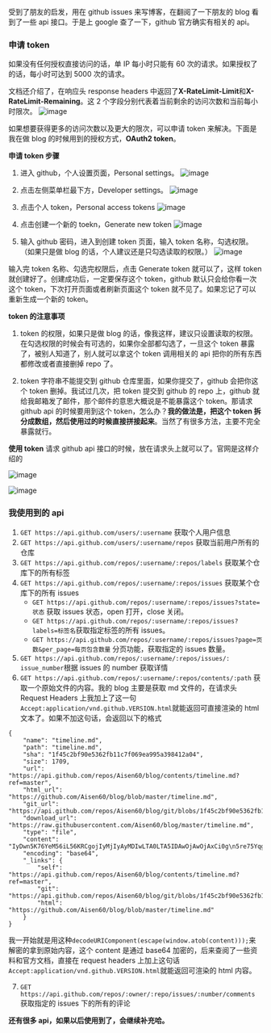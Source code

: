 受到了朋友的启发，用在 github issues 来写博客，在翻阅了一下朋友的 blog 看到了一些 api 接口。于是上 google 查了一下，github 官方确实有相关的 api。

### 申请 token

如果没有任何授权直接访问的话，单 IP 每小时只能有 60 次的请求。如果授权了的话，每小时可达到 5000 次的请求。

文档还介绍了，在响应头 response headers 中返回了**X-RateLimit-Limit**和**X-RateLimit-Remaining**。这 2 个字段分别代表着当前剩余的访问次数和当前每小时限次。
![image](https://user-images.githubusercontent.com/19791710/78806173-eccc1400-79f4-11ea-8fa8-b1ac5dd90921.png)

如果想要获得更多的访问次数以及更大的限次，可以申请 token 来解决。下面是我在做 blog 的时候用到的授权方式，**OAuth2 token**。

**申请 token 步骤**

1. 进入 github，个人设置页面，Personal settings。
   ![image](https://user-images.githubusercontent.com/19791710/78801670-8d1f3a00-79ef-11ea-9469-56236ced7a73.png)

2. 点击左侧菜单栏最下方，Developer settings。
   ![image](https://user-images.githubusercontent.com/19791710/78801788-ad4ef900-79ef-11ea-9495-a90ef728ccb0.png)

3. 点击个人 token，Personal access tokens
   ![image](https://user-images.githubusercontent.com/19791710/78802016-e71fff80-79ef-11ea-9522-dd0859b4ae1c.png)

4. 点击创建一个新的 toekn，Generate new token
   ![image](https://user-images.githubusercontent.com/19791710/78802123-04ed6480-79f0-11ea-96df-831f30678aa9.png)

5. 输入 github 密码，进入到创建 token 页面，输入 token 名称，勾选权限。（如果只是做 blog 的话，个人建议还是只勾选读取的权限。）
   ![image](https://user-images.githubusercontent.com/19791710/78802544-86dd8d80-79f0-11ea-8654-6115dba41725.png)

输入完 token 名称、勾选完权限后，点击 Generate token 就可以了，这样 token 就创建好了。创建成功后，一定要保存这个 token，github 默认只会给你看一次这个 token，下次打开页面或者刷新页面这个 token 就不见了。如果忘记了可以重新生成一个新的 token。

**token 的注意事项**

1. token 的权限，如果只是做 blog 的话，像我这样，建议只设置读取的权限。在勾选权限的时候会有可选的，如果你全部都勾选了，一旦这个 token 暴露了，被别人知道了，别人就可以拿这个 token 调用相关的 api 把你的所有东西都修改或者直接删掉 repo 了。

2. token 字符串不能提交到 github 仓库里面，如果你提交了，github 会把你这个 token 删掉。我试过几次，把 token 提交到 github 的 repo 上，github 就给我邮箱发了邮件，那个邮件的意思大概说是不能暴露这个 token。那请求 github api 的时候要用到这个 token，怎么办？**我的做法是，把这个 token 拆分成数组，然后使用过的时候直接拼接起来**。当然了有很多方法，主要不完全暴露就行。

**使用 token**
请求 github api 接口的时候，放在请求头上就可以了。官网是这样介绍的

![image](https://user-images.githubusercontent.com/19791710/78804313-9231b880-79f2-11ea-9c86-ed78d39a635c.png)

![image](https://user-images.githubusercontent.com/19791710/78804455-bab9b280-79f2-11ea-9aad-6e9c0f8b3a15.png)

### 我使用到的 api

1. `GET https://api.github.com/users/:username` 获取个人用户信息
2. `GET https://api.github.com/users/:username/repos` 获取当前用户所有的仓库
3. `GET https://api.github.com/repos/:username/:repos/labels` 获取某个仓库下的所有标签
4. `GET https://api.github.com/repos/:username/:repos/issues` 获取某个仓库下的所有 issues
   - `GET https://api.github.com/repos/:username/:repos/issues?state=状态` 获取 issues 状态，open 打开，close 关闭。
   - `GET https://api.github.com/repos/:username/:repos/issues?labels=标签名`获取指定标签的所有 issues。
   - `GET https://api.github.com/repos/:username/:repos/issues?page=页数&per_page=每页包含数量` 分页功能，获取指定的 issues 数量。
5. `GET https://api.github.com/repos/:username/:repos/issues/: issue_number`根据 issues 的 number 获取详情
6. `GET https://api.github.com/repos/:username/:repos/contents/:path` 获取一个原始文件的内容。我的 blog 主要是获取 md 文件的，在请求头 Request Headers 上我加上了这一句`Accept:application/vnd.github.VERSION.html`就能返回可直接渲染的 html 文本了。如果不加这句话，会返回以下的格式

```
{
    "name": "timeline.md",
    "path": "timeline.md",
    "sha": "1f45c2bf90e5362fb11c7f069ea995a398412a04",
    "size": 1709,
    "url": "https://api.github.com/repos/Aisen60/blog/contents/timeline.md?ref=master",
    "html_url": "https://github.com/Aisen60/blog/blob/master/timeline.md",
    "git_url": "https://api.github.com/repos/Aisen60/blog/git/blobs/1f45c2bf90e5362fb11c7f069ea995a398412a04",
    "download_url": "https://raw.githubusercontent.com/Aisen60/blog/master/timeline.md",
    "type": "file",
    "content": "IyDwn5K76YeM56iL56KRCgojIyMjIyAyMDIwLTA0LTA5IDAwOjAwOjAxCi0g\n5re75Yqg5LqGIFvmiJHlnKjlhplibG9n55qE5pe25YCZ55So5Yiw55qEZ2l0\naHViIGFwaeaOpeWPo++8iOayoeWGmeWujO+8iV0oaHR0cHM6Ly9naXRodWIu\nY29tL0Fpc2VuNjAvYmxvZy9pc3N1ZXMvNCkKCiMjIyMjIDIwMjAtMDQtMDcg\nMjI6NTI6MDAKCi0g5LuK5aSp5oqKdGltZWxpbmXpobXpnaLlgZrkuobvvIzl\ngZrov5nkuKp0aW1lbGluZeeahOaXtuWAme+8jOiwg+eUqGdpdGh1YueahOaO\npeWPo+S8muaKpei3qOWfn+mXrumimOeahOmUmeivr++8jOWQjuadpeWPkeeO\nsOiwg+eUqOmUmeaOpeWPo+S6hu+8jOeEtuWQjuWcqOiKseWcqOino+Wvhuea\nhOaXtumXtOS4iuavlOi+g+Wkmu+8jOWGjeWQjuadpeagueacrOWwseS4jeeU\nqOino+Wvhu+8jOWumOaWueacieaWh+aho+OAggoKLSDnlLHkuo7miJHnmoTp\nmL/ph4zkupHmnI3liqHlmajmmK/lm73lhoXnmoTvvIzorr/pl65naXRodWLl\nvojkuI3nqLPlrprvvIznhLblkI7miJHlsLHnlKjkuoZub3cuc2jmnaXpg6jn\nvbLvvIzpgJ/luqbnm7jlr7nmnaXor7Tov5jov4flvpfljrvjgIJibG9nLXZ1\nZeWcsOWdgO+8mltodHRwczovL2Fpc2VuNjAubm93LnNoXShodHRwczovL2Fp\nc2VuNjAubm93LnNoKQoKIyMjIyMgMjAyMC0wNC0wNCAyMjoxMzowMAoKLSBi\nbG9nLXZ1ZSDlgZrlrozkuobvvIzlnKjmuIXmmI7lgYfmnJ/mlL7lgYfnrKzk\nuIDlpKnvvIzmiopibG9n5Ymp5LiL55qE5Lic6KW/6YO95YGa5LqG77yM5YyF\n5ousbmdpbnjnmoTvvIzlnKjlronoo4VuZ2lueOeahOaXtuWAme+8jOi4qeS6\nhuS4gOS6m+Wdke+8jOiKseS6huWkp+amgjLkuKrlsI/ml7bnoJTnqbbkuobk\nuIvvvIznrpfmmK/op6PlhrPkuobvvIzljp/mnaXmmK/ot6/lirLnmoTpl67p\nopjvvIzlrrPmiJHph43oo4XkuoYy5qyh57O757uf44CC6L+Y6ZyA6KaB6Iqx\n5pe26Ze06Kej5Yaz5LiA5LiL77yM6LCD5LyY6Zeu6aKY77yM6L+Y5pyJYWJv\ndXQgbWXjgIF0aW1lbGluZeebruW9leayoeWBmuOAguOAgn5+YmxvZy12dWXl\nnLDlnYDvvJpbaHR0cDovL2Jsb2cuY2FpeHVzaGVuZy5jb21dKGh0dHA6Ly9i\nbG9nLmNhaXh1c2hlbmcuY29tKeOAgn5+CgojIyMjIyAyMDIwLTAzLTIzIDIz\nOjU4OjAwCgotIOWIm+W7uuS6hmJsb2ctdnVl6L+Z5Liq5LuT5bqT77yM5bm2\n5LiU5Yid5aeL5YyW5LqG6aG555uu44CC55yL5LqG5LiA5LiLZ2l0aHViIGFw\naeeahOaOpeWPo++8jOacieW/heimgeS6huino+S4gOS4i++8jOS8muWGmeS4\nquWmguS9leS9v+eUqGdpdGh1YiBhcGnnmoTlrabkuaDnrJTorrAg44CCCgoj\nIyMjIyAyMDIwLTAzLTIyIDIyOjMwOjAwCgotIOS7k+W6k+WIm+W7uuWlveS6\nhizkuYvliY3mmK/lnKhbaHR0cHM6Ly9naXRodWIuY29tL0Fpc2VuNjAvYWlz\nZW42MC5naXRodWIuaW9dKGh0dHBzOi8vZ2l0aHViLmNvbS9BaXNlbjYwL2Fp\nc2VuNjAuZ2l0aHViLmlvKeWGmeS4gOS6m+aWh+eroOaIluiAheWtpuS5oOes\nlOiusOeahO+8jOWQjuadpeWPiOWIsOS6huiHquW3seWOu+WcqOaciemBk+S6\nkeeslOiusOS4iuWGmeeslOiusO+8jOmDveaYr+S4gOS6m+mbtumbtueijuei\njueahOS4nOilv++8jOi/meWHoOWkqeS8muaAu+e7k+S4gOS6m+i/geenu+i/\nh+adpe+8jOS8sOiuoei/meS4quaciOaciOW6leS8muWHuuS4quWNmuWuoumm\nlumhte+8jOesrOS4gOeJiOaJk+eul+WFiOeUqHZ1ZeadpeWunueOsOOAggo=\n",
    "encoding": "base64",
    "_links": {
        "self": "https://api.github.com/repos/Aisen60/blog/contents/timeline.md?ref=master",
        "git": "https://api.github.com/repos/Aisen60/blog/git/blobs/1f45c2bf90e5362fb11c7f069ea995a398412a04",
        "html": "https://github.com/Aisen60/blog/blob/master/timeline.md"
    }
}
```

我一开始就是用这种`decodeURIComponent(escape(window.atob(content)));`来解密的拿到原始内容，这个 content 是通过 base64 加密的，后来查阅了一些资料和官方文档，直接在 request headers 上加上这句话`Accept:application/vnd.github.VERSION.html`就能返回可渲染的 html 内容。

7. `GET https://api.github.com/repos/:owner/:repo/issues/:number/comments` 获取指定的 issues 下的所有的评论

**还有很多 api，如果以后使用到了，会继续补充哈。**
